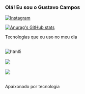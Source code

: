 ### Olá! Eu sou o Gustavo Campos 

[![Instagram](https://img.shields.io/badge/Instagram-E4405F?style=for-the-badge&logo=instagram&logoColor=white)](https://instagram.com/_ucampos?igshid=YmMyMTA2M2Y=)

[![Anurag's GitHub stats](https://github-readme-stats.vercel.app/api?username=camposcoder)](https://github.com/anuraghazra/github-readme-stats)

Tecnologias que eu uso no meu dia

<div style="display: inline_block"><br/>
<img align="center" alt=html5 src="https://img.shields.io/badge/HTML5-E34F26?style=for-the-badge&logo=html5&logoColor=white"/>
</div>
<div style="display: inline_block"><br/>
<img align="center" src="https://img.shields.io/badge/CSS3-1572B6?style=for-the-badge&logo=css3&logoColor=white"/>
</div>
<div style="display: inline_block"><br/>
<img align="center" src="https://img.shields.io/badge/JavaScript-F7DF1E?style=for-the-badge&logo=javascript&logoColor=black"/>
</div></br>

Apaixonado por tecnologia
